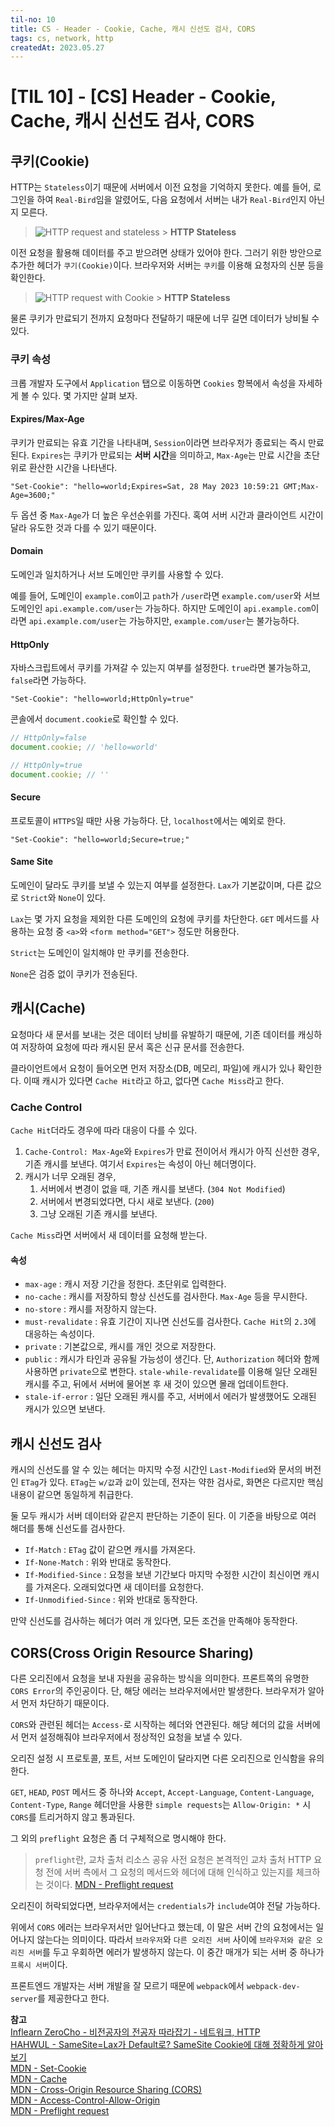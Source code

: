 ```yaml
---
til-no: 10
title: CS - Header - Cookie, Cache, 캐시 신선도 검사, CORS
tags: cs, network, http
createdAt: 2023.05.27
---
```


# [TIL 10] - [CS] Header - Cookie, Cache, 캐시 신선도 검사, CORS

## 쿠키(Cookie)

HTTP는 `Stateless`이기 때문에 서버에서 이전 요청을 기억하지 못한다. 예를 들어, 로그인을 하여 `Real-Bird`임을 알렸어도, 다음 요청에서 서버는 내가 `Real-Bird`인지 아닌지 모른다.

> ![HTTP request and stateless](./asset/27/velog.http.stateless.png "HTTP request and stateless") > **HTTP Stateless**

이전 요청을 활용해 데이터를 주고 받으려면 상태가 있어야 한다. 그러기 위한 방안으로 추가한 헤더가 `쿠기(Cookie)`이다. 브라우저와 서버는 `쿠키`를 이용해 요청자의 신분 등을 확인한다.

> ![HTTP request with Cookie](./asset/27/velog.http.stateless_with_cookie.png "HTTP request with Cookie") > **HTTP Stateless**

물론 쿠키가 만료되기 전까지 요청마다 전달하기 때문에 너무 길면 데이터가 낭비될 수 있다.

### 쿠키 속성

크롭 개발자 도구에서 `Application` 탭으로 이동하면 `Cookies` 항복에서 속성을 자세하게 볼 수 있다. 몇 가지만 살펴 보자.

#### Expires/Max-Age

쿠키가 만료되는 유효 기간을 나타내며, `Session`이라면 브라우저가 종료되는 즉시 만료된다. `Expires`는 쿠키가 만료되는 **서버 시간**을 의미하고, `Max-Age`는 만료 시간을 초단위로 환산한 시간을 나타낸다.

```
"Set-Cookie": "hello=world;Expires=Sat, 28 May 2023 10:59:21 GMT;Max-Age=3600;"
```

두 옵션 중 `Max-Age`가 더 높은 우선순위를 가진다. 혹여 서버 시간과 클라이언트 시간이 달라 유도한 것과 다를 수 있기 때문이다.

#### Domain

도메인과 일치하거나 서브 도메인만 쿠키를 사용할 수 있다.

예를 들어, 도메인이 `example.com`이고 `path`가 `/user`라면 `example.com/user`와 서브 도메인인 `api.example.com/user`는 가능하다. 하지만 도메인이 `api.example.com`이라면 `api.example.com/user`는 가능하지만, `example.com/user`는 불가능하다.

#### HttpOnly

자바스크립트에서 쿠키를 가져갈 수 있는지 여부를 설정한다. `true`라면 불가능하고, `false`라면 가능하다.

```
"Set-Cookie": "hello=world;HttpOnly=true"
```

콘솔에서 `document.cookie`로 확인할 수 있다.

```js
// HttpOnly=false
document.cookie; // 'hello=world'

// HttpOnly=true
document.cookie; // ''
```

#### Secure

프로토콜이 `HTTPS`일 때만 사용 가능하다. 단, `localhost`에서는 예외로 한다.

```
"Set-Cookie": "hello=world;Secure=true;"
```

#### Same Site

도메인이 달라도 쿠키를 보낼 수 있는지 여부를 설정한다. `Lax`가 기본값이며, 다른 값으로 `Strict`와 `None`이 있다.

`Lax`는 몇 가지 요청을 제외한 다른 도메인의 요청에 쿠키를 차단한다. `GET` 메서드를 사용하는 요청 중 `<a>`와 `<form method="GET">` 정도만 허용한다.

`Strict`는 도메인이 일치해야 만 쿠키를 전송한다.

`None`은 검증 없이 쿠키가 전송된다.

## 캐시(Cache)

요청마다 새 문서를 보내는 것은 데이터 낭비를 유발하기 때문에, 기존 데이터를 캐싱하여 저장하여 요청에 따라 캐시된 문서 혹은 신규 문서를 전송한다.

클라이언트에서 요청이 들어오면 먼저 저장소(DB, 메모리, 파일)에 캐시가 있나 확인한다. 이때 캐시가 있다면 `Cache Hit`라고 하고, 없다면 `Cache Miss`라고 한다.

### Cache Control

`Cache Hit`더라도 경우에 따라 대응이 다를 수 있다.

1. `Cache-Control: Max-Age`와 `Expires`가 만료 전이어서 캐시가 아직 신선한 경우, 기존 캐시를 보낸다. 여기서 `Expires`는 속성이 아닌 헤더명이다.
2. 캐시가 너무 오래된 경우,
   1. 서버에서 변경이 없을 때, 기존 캐시를 보낸다. (`304 Not Modified`)
   2. 서버에서 변경되었다면, 다시 새로 보낸다. (`200`)
   3. 그냥 오래된 기존 캐시를 보낸다.

`Cache Miss`라면 서버에서 새 데이터를 요청해 받는다.

#### 속성

- `max-age` : 캐시 저장 기간을 정한다. 초단위로 입력한다.
- `no-cache` : 캐시를 저장하되 항상 신선도를 검사한다. `Max-Age` 등을 무시한다.
- `no-store` : 캐시를 저장하지 않는다.
- `must-revalidate` : 유효 기간이 지나면 신선도를 검사한다. `Cache Hit`의 `2.3`에 대응하는 속성이다.
- `private` : 기본값으로, 캐시를 개인 것으로 저장한다.
- `public` : 캐시가 타인과 공유될 가능성이 생긴다. 단, `Authorization` 헤더와 함께 사용하면 `private`으로 변한다.
  `stale-while-revalidate`를 이용해 일단 오래된 캐시를 주고, 뒤에서 서버에 물어본 후 새 것이 있으면 몰래 업데이트한다.
- `stale-if-error` : 일단 오래된 캐시를 주고, 서버에서 에러가 발생했어도 오래된 캐시가 있으면 보낸다.

## 캐시 신선도 검사

캐시의 신선도를 알 수 있는 헤더는 마지막 수정 시간인 `Last-Modified`와 문서의 버전인 `ETag`가 있다. `ETag`는 `w/값`과 `값`이 있는데, 전자는 약한 검사로, 화면은 다르지만 핵심 내용이 같으면 동일하게 취급한다.

둘 모두 캐시가 서버 데이터와 같은지 판단하는 기준이 된다. 이 기준을 바탕으로 여러 해더를 통해 신선도를 검사한다.

- `If-Match` : `ETag` 값이 같으면 캐시를 가져온다.
- `If-None-Match` : 위와 반대로 동작한다.
- `If-Modified-Since` : 요청을 보낸 기간보다 마지막 수정한 시간이 최신이면 캐시를 가져온다. 오래되었다면 새 데이터를 요청한다.
- `If-Unmodified-Since` : 위와 반대로 동작한다.

만약 신선도를 검사하는 헤더가 여러 개 있다면, 모든 조건을 만족해야 동작한다.

## CORS(Cross Origin Resource Sharing)

다른 오리진에서 요청을 보내 자원을 공유하는 방식을 의미한다. 프론트쪽의 유명한 `CORS Error`의 주인공이다. 단, 해당 에러는 브라우저에서만 발생한다. 브라우저가 알아서 먼저 차단하기 때문이다.

`CORS`와 관련된 헤더는 `Access-`로 시작하는 헤더와 연관된다. 해당 헤더의 값을 서버에서 먼저 설정해줘야 브라우저에서 정상적인 요청을 보낼 수 있다.

오리진 설정 시 프로토콜, 포트, 서브 도메인이 달라지면 다른 오리진으로 인식함을 유의한다.

`GET`, `HEAD`, `POST` 메서드 중 하나와 `Accept`,
`Accept-Language`, `Content-Language`, `Content-Type`, `Range` 헤더만을 사용한 `simple requests`는 `Allow-Origin: *` 시 `CORS`를 트리거하지 않고 통과된다.

그 외의 `preflight` 요청은 좀 더 구체적으로 명시해야 한다.

> `preflight`란, 교차 출처 리소스 공유 사전 요청은 본격적인 교차 출처 HTTP 요청 전에 서버 측에서 그 요청의 메서드와 헤더에 대해 인식하고 있는지를 체크하는 것이다. [MDN - Preflight request](https://developer.mozilla.org/en-US/docs/Glossary/Preflight_request)

오리진이 허락되었다면, 브라우저에서는 `credentials`가 `include`여야 전달 가능하다.

위에서 `CORS` 에러는 브라우저서만 일어난다고 했는데, 이 말은 서버 간의 요청에서는 일어나지 않는다는 의미이다. 따라서 `브라우저`와 `다른 오리진 서버` 사이에 `브라우저와 같은 오리진 서버`를 두고 우회하면 에러가 발생하지 않는다. 이 중간 매개가 되는 서버 중 하나가 `프록시 서버`이다.

프론트엔드 개발자는 서버 개발을 잘 모르기 때문에 `webpack`에서 `webpack-dev-server`를 제공한다고 한다.

**참고**\
[Inflearn ZeroCho - 비전공자의 전공자 따라잡기 - 네트워크, HTTP](https://www.inflearn.com/course/%EC%A0%84%EA%B3%B5%EC%9E%90-%EB%94%B0%EB%9D%BC%EC%9E%A1%EA%B8%B0-%EB%84%A4%ED%8A%B8%EC%9B%8C%ED%81%AC-http)\
[HAHWUL - SameSite=Lax가 Default로? SameSite Cookie에 대해 정확하게 알아보기](https://www.hahwul.com/2020/01/18/samesite-lax/)\
[MDN - Set-Cookie](https://developer.mozilla.org/en-US/docs/Web/HTTP/Headers/Set-Cookie)\
[MDN - Cache](https://developer.mozilla.org/en-US/docs/Web/API/Cache)\
[MDN - Cross-Origin Resource Sharing (CORS)](https://developer.mozilla.org/en-US/docs/Web/HTTP/CORS)\
[MDN - Access-Control-Allow-Origin](https://developer.mozilla.org/en-US/docs/Web/HTTP/Headers/Access-Control-Allow-Origin)\
[MDN - Preflight request](https://developer.mozilla.org/en-US/docs/Glossary/Preflight_request)
